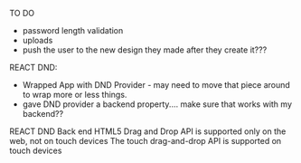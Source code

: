 TO DO
- password length validation
- uploads
- push the user to the new design they made after they create it???


REACT DND:

- Wrapped App with DND Provider - may need to move that piece around to wrap more or less things. 
- gave DND provider a backend property.... make sure that works with my backend??

REACT DND Back end
HTML5 Drag and Drop API is supported only on the web, not on touch devices
The touch drag-and-drop API is supported on touch devices







